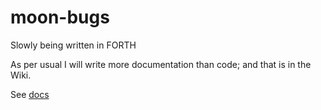 # moon-bugs

Slowly being written in FORTH

As per usual I will write more documentation than code; and that is in the Wiki.

See [docs](https://github.com/alban-read/moon-bugs/wiki/00----Home)
